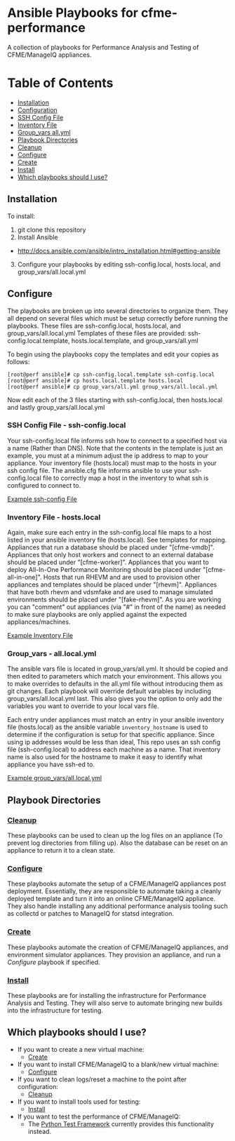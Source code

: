 # Ansible Playbooks for cfme-performance

A collection of playbooks for Performance Analysis and Testing of CFME/ManageIQ appliances.

**Table of Contents**
========
- [Installation](#installation)
- [Configuration](#configure)
 - [SSH Config File](#ssh-config-file---ssh-configlocal)
 - [Inventory File](#inventory-file---hostslocal)
 - [Group_vars all.yml](#group_vars---alllocalyml)
- [Playbook Directories](#playbook-directories)
 - [Cleanup](#cleanup)
 - [Configure](#configure)
 - [Create](#create)
 - [Install](#install)
- [Which playbooks should I use?](#which-playbooks-should-i-use)


## Installation
To install:  
1. git clone this repository  
2. Install Ansible  
  * http://docs.ansible.com/ansible/intro_installation.html#getting-ansible
3. Configure your playbooks by editing ssh-config.local, hosts.local, and group_vars/all.local.yml

## Configure
The playbooks are broken up into several directories to organize them.  They all depend on several files which must be setup correctly before running the playbooks.  These files are ssh-config.local, hosts.local, and group_vars/all.local.yml  Templates of these files are provided: ssh-config.local.template, hosts.local.template, and group_vars/all.yml

To begin using the playbooks copy the templates and edit your copies as follows:

```
[root@perf ansible]# cp ssh-config.local.template ssh-config.local
[root@perf ansible]# cp hosts.local.template hosts.local
[root@perf ansible]# cp group_vars/all.yml group_vars/all.local.yml
```

Now edit each of the 3 files starting with ssh-config.local, then hosts.local and lastly group_vars/all.local.yml

### SSH Config File - ssh-config.local

Your ssh-config.local file informs ssh how to connect to a specified host via a name (Rather than DNS).  Note that the contents in the template is just an example, you must at a minimum adjust the ip address to map to your appliance. Your inventory file (hosts.local) must map to the hosts in your ssh config file.  The ansible.cfg file informs ansible to use your ssh-config.local file to correctly map a host in the inventory to what ssh is configured to connect to.

[Example ssh-config File](ssh-config.local.template)

### Inventory File - hosts.local

Again, make sure each entry in the ssh-config.local file maps to a host listed in your ansible inventory file (hosts.local).  See templates for mapping.  Appliances that run a database should be placed under "[cfme-vmdb]".  Appliances that only host workers and connect to an external database should be placed under "[cfme-worker]".  Appliances that you want to deploy All-In-One Performance Monitoring should be placed under "[cfme-all-in-one]".  Hosts that run RHEVM and are used to provision other appliances and templates should be placed under "[rhevm]".  Appliances that have both rhevm and vdsmfake and are used to manage simulated environments should be placed under "[fake-rhevm]".  As you are working you can "comment" out appliances (via "#" in front of the name) as needed to make sure playbooks are only applied against the expected appliances/machines.

[Example Inventory File](hosts.local.template)

### Group_vars - all.local.yml

The ansible vars file is located in group_vars/all.yml.  It should be copied and then edited to parameters which match your environment.  This allows you to make overrides to defaults in the all.yml file without introducing them as git changes.  Each playbook will override default variables by including group_vars/all.local.yml last.  This also gives you the option to only add the variables you want to override to your local vars file.

Each entry under appliances must match an entry in your ansible inventory file (hosts.local) as the ansible variable `inventory_hostname` is used to determine if the configuration is setup for that specific appliance.  Since using ip addresses would be less than ideal, This repo uses an ssh config file (ssh-config.local) to address each machine as a name.  That inventory name is also used for the hostname to make it easy to identify what appliance you have ssh-ed to.

[Example group_vars/all.local.yml](group_vars/all.yml)


## Playbook Directories

### [Cleanup](cleanup/)
These playbooks can be used to clean up the log files on an appliance (To prevent log directories from filling up).  Also the database can be reset on an appliance to return it to a clean state.

### [Configure](configure/)
These playbooks automate the setup of a CFME/ManageIQ appliances post deployment.  Essentially, they are responsible to automate taking a cleanly deployed template and turn it into an online CFME/ManageIQ appliance.  They also handle installing any additional performance analysis tooling such as collectd or patches to ManageIQ for statsd integration.

### [Create](create/)
These playbooks automate the creation of CFME/ManageIQ appliances, and environment simulator appliances.  They provision an appliance, and run a *Configure* playbook if specified.

### [Install](install/)
These playbooks are for installing the infrastructure for Performance Analysis and Testing.  They will also serve to automate bringing new builds into the infrastructure for testing.

## Which playbooks should I use?
* If you want to create a new virtual machine:
  * [Create](create/)
* If you want to install CFME/ManageIQ to a blank/new virtual machine:
  * [Configure](configure/)
* If you want to clean logs/reset a machine to the point after configuration:
  * [Cleanup](cleanup/)
* If you want to install tools used for testing:
  * [Install](install/)
* If you want to test the performance of CFME/ManageIQ:
  * The [Python Test Framework](../cfme-performance/) currently provides this functionality instead.
